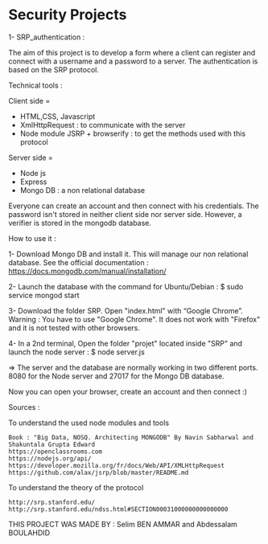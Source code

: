 # Security Projects 

1- SRP_authentication :

The aim of this project is to develop a form where a client can register and connect with a username and a password to a server. The authentication is based on the SRP protocol. 

Technical tools :

Client side = 
- HTML,CSS, Javascript
- XmlHttpRequest : to communicate with the server
- Node module JSRP +  browserify : to get the methods used with this protocol

Server side  =
- Node js
- Express
- Mongo DB : a non relational database

Everyone can create an account and then connect with his credentials. 
The password isn't stored in neither client side nor server side. However, a verifier is stored in the mongodb database.


How to use it : 

1- Download Mongo DB and install it. This will manage our non relational database.
  See the official documentation : https://docs.mongodb.com/manual/installation/

2- Launch the database with the command for Ubuntu/Debian : 
$ sudo service mongod start

3- Download the folder SRP. Open "index.html" with “Google Chrome”. 
Warning :
You have to use "Google Chrome". It does not work with "Firefox" and it is not tested with other browsers.

4- In a 2nd terminal, Open the folder "projet" located inside "SRP" and launch the node server : 
$ node server.js

=> The server and the database are normally working in two different ports. 8080 for the Node server and 27017 for the Mongo DB database.

Now you can open your browser, create an account and then connect  :)



Sources :


To understand the used node modules and tools
    
    Book : "Big Data, NOSQ. Architecting MONGODB" By Navin Sabharwal and Shakuntala Grupta Edward 
    https://openclassrooms.com
    https://nodejs.org/api/
    https://developer.mozilla.org/fr/docs/Web/API/XMLHttpRequest
    https://github.com/alax/jsrp/blob/master/README.md

To understand the theory of the protocol

    http://srp.stanford.edu/
    http://srp.stanford.edu/ndss.html#SECTION00031000000000000000

THIS PROJECT WAS MADE BY : Selim BEN AMMAR and Abdessalam BOULAHDID
